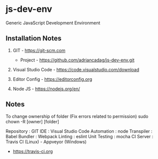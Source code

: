 # js-dev-env
Generic JavaScript Development Environment

Installation Notes
------------------
1. GIT - https://git-scm.com
   * Project - https://github.com/adriancadag/js-dev-env.git

2. Visual Studio Code - https://code.visualstudio.com/download

3. Editor Config - https://editorconfig.org

4. Node JS - https://nodejs.org/en/

Notes
-----
To change ownership of folder (Fix errors related to permission)
sudo chown -R [owner] [folder]

Repository   : GIT
IDE          : Visual Studio Code
Automation   : node
Transpiler   : Babel
Bundler      : Webpack
Linting      : eslint
Unit Testing : mocha
CI Server    : Travis CI (Linux) - Appveyor (Windows)
* https://travis-ci.org
